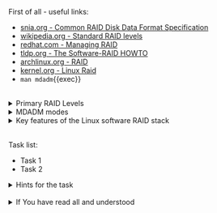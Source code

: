 First of all - useful links:

- [snia.org - Common RAID Disk Data Format Specification](https://www.snia.org/sites/default/files/SNIA_DDF_Technical_Position_v2.0.pdf)
- [wikipedia.org - Standard RAID levels](https://en.wikipedia.org/wiki/Standard_RAID_levels)
- [redhat.com - Managing RAID](https://access.redhat.com/documentation/en-us/red_hat_enterprise_linux/9/html/managing_storage_devices/managing-raid_managing-storage-devices)
- [tldp.org - The Software-RAID HOWTO](https://tldp.org/HOWTO/html_single/Software-RAID-HOWTO/)
- [archlinux.org - RAID](https://wiki.archlinux.org/title/RAID)
- [kernel.org - Linux Raid](https://raid.wiki.kernel.org/index.php/Linux_Raid)
- `man mdadm`{{exec}}
<br>
<details><summary>Primary RAID Levels</summary>
<pre>
  <strong>RAID-0</strong> - Striped array with no parity
  <strong>RAID-1</strong> - Mirrored array
  <strong>RAID-3</strong> - Striped array with non-rotating parity, optimized for long, singlethreaded transfers
  <strong>RAID-4</strong> - Striped array with non-rotating parity, optimized for short, multithreaded transfers
  <strong>RAID-5</strong> - Striped array with rotating parity, optimized for short, multi-threaded transfers
  <strong>RAID-6</strong> - Similar to RAID-5, but with dual rotating parity physical disks, tolerating two physical disk failures
  <br>
  <strong>MDF RAID</strong> - Multi disk Failure RAID. Similar to RAID-6, but supporting more than two physical disk failures
  <strong>RAID-1E</strong> - >2 disk RAID-1, similar to RAID-10 but with striping integrated intoarray=
  <strong>Concatenation</strong> - Physical disks combined head to tail
  <strong>RAID-5E</strong> - RAID-5 with hot space at end each extent
  <strong>RAID-5EE</strong> - RAID-5 with hot space integrated into each extent
  <strong>RAID-5R</strong> - RAID-5 with parity rotated after a configured number of stripes 
</pre>
</details>
<details><summary>MDADM modes</summary>
<pre>
  <strong>Assemble</strong> - Assemble  the  components  of a previously created array into an active array.
  <strong>Build</strong>    - Build an array that doesn't have per-device metadata (superblocks). 
  <strong>Create</strong>   - Create a new array with per-device metadata (superblocks).
  <strong>Follow or Monitor</strong> - Monitor one or more md devices and act on any state changes.
  <strong>Grow</strong>     - Grow (or shrink) an array, or otherwise reshape it in some way.
  <strong>Incremental Assembly</strong> - Add  a  single device to an appropriate array.
  <strong>Manage</strong>   - This is for doing things to specific components of an array such as adding new spares and removing faulty devices.
  <strong>Misc</strong>     - This  is an 'everything else' mode that supports operations on active arrays, operations on component devices such as erasing old superblocks, operations.
  <strong>Auto-detect</strong> - This mode does not act on a specific device or array, but rather it requests the Linux Kernel to activate any auto-detected arrays.
</pre>
</details>
<details><summary>Key features of the Linux software RAID stack</summary>
<pre>
  - Multithreaded design
  - Portability of arrays between Linux machines without reconstruction
  - Backgrounded array reconstruction using idle system resources
  - Hot-swap drive support
  - Automatic CPU detection to take advantage of certain CPU features such as streaming Single Instruction Multiple Data (SIMD) support.
  - Automatic correction of bad sectors on disks in an array.
  - Regular consistency checks of RAID data to ensure the health of the array.
  - Proactive monitoring of arrays with email alerts sent to a designated email address on important events.
  - Write-intent bitmaps, which drastically increase the speed of resync events by allowing the kernel to know precisely which portions of a disk need to be resynced instead of having to resync the entire array after a system crash.
</pre>
</details>
<br>

Task list:
- Task 1
- Task 2

<details><summary>Hints for the task</summary>
<pre>
<strong>Task 1:</strong>
  $ cmd1
  $ echo ${string:7:3}
<br>
<strong>Task 2:</strong>
  $ echo ${#string}
  $ string=
</pre>
</details>
<br>
<details><summary>If You have read all and understood</summary>
<pre>
`touch IReadAllAndUndnderstood`{{exec}}
</pre>
